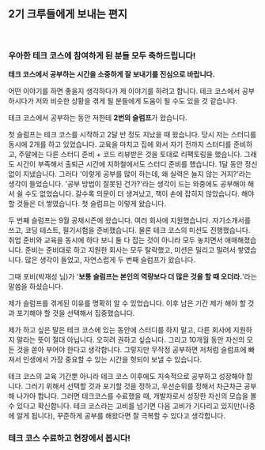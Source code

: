 ## 2기 크루들에게 보내는 편지
<br>

### 우아한 테크 코스에 참여하게 된 분들 모두 축하드립니다!

**테크 코스에서 공부하는 시간을 소중하게 잘 보내기를 진심으로 바랍니다.**

어떤 이야기를 하면 좋을지 생각하다가 제 이야기를 하려고 합니다.
테크 코스에서 공부하시다가 저와 비슷한 상황을 겪게 될 분들에게 도움이 될 수도 있을 것 같습니다.

테크 코스에서 공부하는 동안 저한테 **2번의 슬럼프**가 왔습니다.

첫 슬럼프는 테크 코스를 시작하고 2달 반 정도 지났을 때 왔습니다.
당시 저는 스터디를 동시에 2개를 하고 있었습니다.
교육을 마치고 집에 와서 자기 전까지 스터디를 준비하고, 주말에는 다른 스터디 준비 + 코드 리뷰받은 것을 토대로 리팩토링을 했습니다.
그래도 시간이 부족해서 출퇴근 시간에 지하철에서도 스터디 준비를 했습니다.
1달 동안 정신없이 지냈습니다.
그러다 '이렇게 공부를 많이 하는데, 왜 실력은 늘지 않는 거지?'라는 생각이 들었습니다.
'공부 방법이 잘못된 건가?'라는 생각이 드는 와중에도 공부해야 해서 쉴 수도 없었습니다.
갈수록 의문이 더 생겨났고, 책이 손에 잡히지 않았습니다. 해야 할 것들은 더 쌓였습니다.
첫 슬럼프는 이렇게 왔습니다.

두 번째 슬럼프는 9월 공채시즌에 왔습니다.
여러 회사에 지원했습니다.
자기소개서를 쓰고, 코딩 테스트, 필기시험을 준비했습니다.
물론 테크 코스의 미션도 진행했습니다.
취업 준비와 교육을 동시에 하다 보니 둘 다 잡는 것이 아니라 모두 놓치면서 애매해졌습니다.
준비는 준비대로 하고 지원한 회사는 모두 탈락했고, 미션은 밀리고 밀려서 쌓였습니다.
많은 생각이 들었고, 자연스럽게 두 번째 슬럼프가 왔습니다.

그때 포비(박재성 님)가 '**보통 슬럼프는 본인의 역량보다 더 많은 것을 할 때 오더라.**'라는 말씀을 하셨습니다.

제가 슬럼프를 겪게된 이유를 명확히 알 수 있었습니다.
이후 남은 기간 제가 해야 할 것과 포기해야 할 것을 선택해서 집중했습니다.

제가 하고 싶은 말은 테크 코스에 있는 동안에 스터디를 하지 말고, 다른 회사에 지원하지 말라는 뜻이 절대 아닙니다.
오히려 권하고 싶습니다. 그리고 10개월 동안 자신의 모든 것을 쏟아 부어야 한다고 생각합니다.
그렇지만 무작정 공부하면 저처럼 슬럼프에 빠져서 인생에서 가장 중요할 수 있는 시간을 헛되이 보낼 수 있습니다.

테크 코스의 교육 기간뿐 아니라 테크 코스 이후에도 지속적으로 공부하고 성장해야 합니다.
그러기 위해서 선택할 것과 포기할 것을 정하고, 우선순위를 정해서 차근차근 공부해 나가야 합니다.
그러면 테크코스를 수료했을 때, 개발자로서 성장한 자신의 모습을 볼 수 있다고 확신합니다.
테크 코스라는 고비를 넘기면 다음 고비가 기다리고 있지만(나중에 알게 됩니다), 꾸준하게 공부를 해왔다면 잘 극복할 수 있다고 생각합니다.

### 테크 코스 수료하고 현장에서 봅시다!